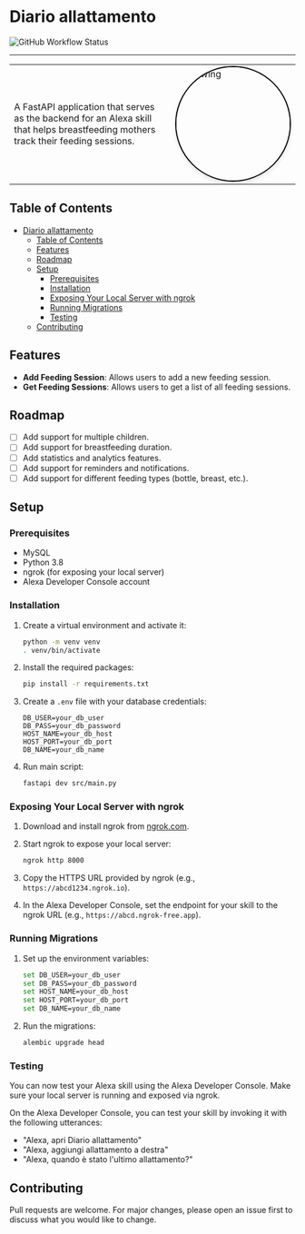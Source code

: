 # Diario allattamento

![GitHub Workflow Status](https://github.com/fatjonfreskina/diario-allattamento/actions/workflows/docker_push.yaml/badge.svg)

---

<table>
  <tr>
    <td>
      <p>
        A FastAPI application that serves as the backend for an Alexa skill that helps breastfeeding mothers track their feeding sessions.
      </p>
    </td>
    <td>
      <img src="media/logo.jpg" alt="drawing" width="200" style="border-radius: 50%; border: 2px solid #000; box-shadow: 0px 4px 6px rgba(0, 0, 0, 0.1);"/>
    </td>
  </tr>
</table>

## Table of Contents

- [Diario allattamento](#diario-allattamento)
  - [Table of Contents](#table-of-contents)
  - [Features](#features)
  - [Roadmap](#roadmap)
  - [Setup](#setup)
    - [Prerequisites](#prerequisites)
    - [Installation](#installation)
    - [Exposing Your Local Server with ngrok](#exposing-your-local-server-with-ngrok)
    - [Running Migrations](#running-migrations)
    - [Testing](#testing)
  - [Contributing](#contributing)

## Features

- **Add Feeding Session**: Allows users to add a new feeding session.
- **Get Feeding Sessions**: Allows users to get a list of all feeding sessions.

## Roadmap

- [ ] Add support for multiple children.
- [ ] Add support for breastfeeding duration.
- [ ] Add statistics and analytics features.
- [ ] Add support for reminders and notifications.
- [ ] Add support for different feeding types (bottle, breast, etc.).

## Setup

### Prerequisites

- MySQL
- Python 3.8
- ngrok (for exposing your local server)
- Alexa Developer Console account

### Installation

1. Create a virtual environment and activate it:

    ```sh
    python -m venv venv
    . venv/bin/activate
    ```

2. Install the required packages:

    ```sh
    pip install -r requirements.txt
    ```

3. Create a `.env` file with your database credentials:

    ```plaintext
    DB_USER=your_db_user
    DB_PASS=your_db_password
    HOST_NAME=your_db_host
    HOST_PORT=your_db_port
    DB_NAME=your_db_name
    ```

4. Run main script:

    ```sh
    fastapi dev src/main.py
    ```

### Exposing Your Local Server with ngrok

1. Download and install ngrok from [ngrok.com](https://ngrok.com/).

2. Start ngrok to expose your local server:

    ```sh
    ngrok http 8000
    ```

3. Copy the HTTPS URL provided by ngrok (e.g., `https://abcd1234.ngrok.io`).

4. In the Alexa Developer Console, set the endpoint for your skill to the ngrok URL (e.g., `https://abcd.ngrok-free.app`).

### Running Migrations

1. Set up the environment variables:

    ```sh
    set DB_USER=your_db_user
    set DB_PASS=your_db_password
    set HOST_NAME=your_db_host
    set HOST_PORT=your_db_port
    set DB_NAME=your_db_name
    ```

2. Run the migrations:

    ```sh
    alembic upgrade head
    ```

### Testing

You can now test your Alexa skill using the Alexa Developer Console. Make sure your local server is running and exposed via ngrok.

On the Alexa Developer Console, you can test your skill by invoking it with the following utterances:

- "Alexa, apri Diario allattamento"
- "Alexa, aggiungi allattamento a destra"
- "Alexa, quando è stato l'ultimo allattamento?"

## Contributing

Pull requests are welcome. For major changes, please open an issue first to discuss what you would like to change.
